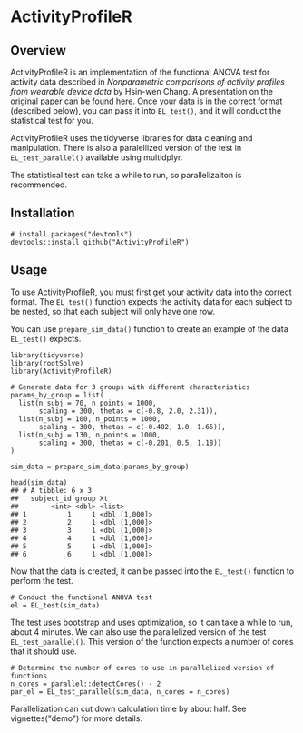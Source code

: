 # ActivityProfileR

## Overview

ActivityProfileR is an implementation of the functional ANOVA test for activity data described in *Nonparametric comparisons of activity profiles from wearable device data* by Hsin-wen Chang. A presentation on the original paper can be found [here](https://www.ima.umn.edu/materials/2019-2020/DW9.16-17.19/28237/talk_Minneapolis.pdf). Once your data is in the correct format (described below), you can pass it into `EL_test()`, and it will conduct the statistical test for you. 

ActivityProfileR uses the tidyverse libraries for data cleaning and manipulation. There is also a paralellized version of the test in `EL_test_parallel()` available using multidplyr.

The statistical test can take a while to run, so parallelizaiton is recommended.

## Installation

```
# install.packages("devtools")
devtools::install_github("ActivityProfileR")
```

## Usage

To use ActivityProfileR, you must first get your activity data into the correct format. The `EL_test()` function expects the activity data for each subject to be nested, so that each subject will only have one row. 

You can use `prepare_sim_data()` function to create an example of the data `EL_test()` expects.

```
library(tidyverse)
library(rootSolve)
library(ActivityProfileR)

# Generate data for 3 groups with different characteristics
params_by_group = list(
  list(n_subj = 70, n_points = 1000, 
       scaling = 300, thetas = c(-0.8, 2.0, 2.31)),
  list(n_subj = 100, n_points = 1000, 
       scaling = 300, thetas = c(-0.402, 1.0, 1.65)),
  list(n_subj = 130, n_points = 1000, 
       scaling = 300, thetas = c(-0.201, 0.5, 1.18))
)

sim_data = prepare_sim_data(params_by_group)
```

```
head(sim_data)
## # A tibble: 6 x 3
##   subject_id group Xt           
##        <int> <dbl> <list>       
## 1          1     1 <dbl [1,000]>
## 2          2     1 <dbl [1,000]>
## 3          3     1 <dbl [1,000]>
## 4          4     1 <dbl [1,000]>
## 5          5     1 <dbl [1,000]>
## 6          6     1 <dbl [1,000]>
```

Now that the data is created, it can be passed into the `EL_test()` function to perform the test.

```
# Conduct the functional ANOVA test
el = EL_test(sim_data)
```

The test uses bootstrap and uses optimization, so it can take a while to run, about 4 minutes. We can also use the parallelized version of the test `EL_test_parallel()`. This version of the function expects a number of cores that it should use.

```
# Determine the number of cores to use in parallelized version of functions
n_cores = parallel::detectCores() - 2
par_el = EL_test_parallel(sim_data, n_cores = n_cores)
```

Parallelization can cut down calculation time by about half. See vignettes("demo") for more details.